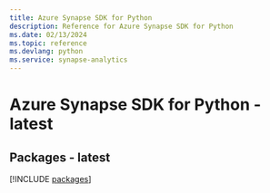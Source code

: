 ```yaml
---
title: Azure Synapse SDK for Python
description: Reference for Azure Synapse SDK for Python
ms.date: 02/13/2024
ms.topic: reference
ms.devlang: python
ms.service: synapse-analytics
---
```

# Azure Synapse SDK for Python - latest
## Packages - latest
[!INCLUDE [packages](synapse-index.md)]
